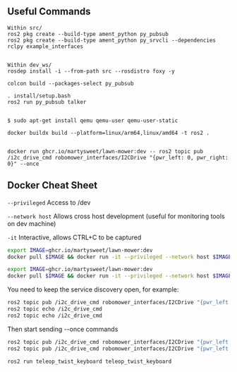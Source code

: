 


## Useful Commands
```
Within src/
ros2 pkg create --build-type ament_python py_pubsub
ros2 pkg create --build-type ament_python py_srvcli --dependencies rclpy example_interfaces


Within dev_ws/
rosdep install -i --from-path src --rosdistro foxy -y

colcon build --packages-select py_pubsub

. install/setup.bash
ros2 run py_pubsub talker


$ sudo apt-get install qemu qemu-user qemu-user-static

docker buildx build --platform=linux/arm64,linux/amd64 -t ros2 .


docker run ghcr.io/martysweet/lawn-mower:dev -- ros2 topic pub /i2c_drive_cmd robomower_interfaces/I2CDrive "{pwr_left: 0, pwr_right: 0}" --once
```

## Docker Cheat Sheet
`--privileged` Access to /dev

`--network host` Allows cross host development (useful for monitoring tools on dev machine)

`-it` Interactive, allows CTRL+C to be captured

```bash
export IMAGE=ghcr.io/martysweet/lawn-mower:dev
docker pull $IMAGE && docker run -it --privileged --network host $IMAGE ros2 run drive_i2c drive_control
```

```bash
export IMAGE=ghcr.io/martysweet/lawn-mower:dev
docker pull $IMAGE && docker run -it --privileged --network host $IMAGE ros2 run drive_i2c odometry_feedback
```

You need to keep the service discovery open, for example:
```bash
ros2 topic pub /i2c_drive_cmd robomower_interfaces/I2CDrive "{pwr_left: 0, pwr_right: 0}"
ros2 topic echo /i2c_drive_cmd
ros2 topic echo /i2c_drive_cmd  
```

Then start sending --once commands
```bash
ros2 topic pub /i2c_drive_cmd robomower_interfaces/I2CDrive "{pwr_left: 255, pwr_right: 255}"  --once
ros2 topic pub /i2c_drive_cmd robomower_interfaces/I2CDrive "{pwr_left: 0, pwr_right: 0}"  --once
```

```bash
ros2 run teleop_twist_keyboard teleop_twist_keyboard
```